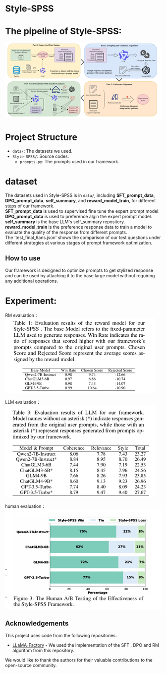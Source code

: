 # Style-SPSS
# The pipeline of Style-SPSS:

![image](./assets/framework.png)

# Project Structure
- `data/`: The datasets we used.
- `Style-SPSS/`: Source codes.
  - `prompts.py`: The prompts used in our framework.

# dataset
The datasets used in Style-SPSS is in `data/`, including **SFT_prompt_data**, **DPO_prompt_data**, **self_summary**, and **reward_model_train**, for different steps of our framework.    
**SFT_prompt_data** is used to supervised fine tune the expert prompt model.  
**DPO_prompt_data** is used to preference algin the expert prompt model.  
**self_summary** is the base LLM's self_summary repository.  
**reward_model_train** is the preference response data to train a model to evaluate the quality of the response from different prompts.  
The 'test_final_6ans.json' shows  the comparison of our test questions under different strategies at various stages of prompt framework optimization.

## How to use
Our framework is designed to optimize prompts to get stylized response and can be used by attaching it to the base large model without requiring any additional operations.

# Experiment:
RM evaluation：  
![image](./assets/eva1.png)  


LLM evaluation：  
![image](./assets//eva2.png)


human evaluation：  
![image](./assets//eva3.png)


## Acknowledgements
This project uses code from the following repositories:
- [LLaMA-Factory](https://github.com/hiyouga/LLaMA-Factory) -  We used the implementation of the SFT , DPO and RM algorithm from this repository.

We would like to thank the authors for their valuable contributions to the open-source community.
